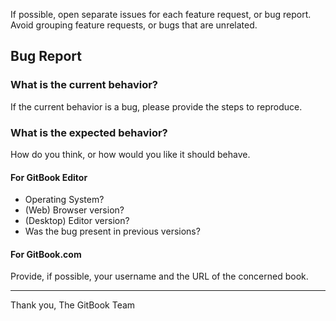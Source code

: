 If possible, open separate issues for each feature request, or bug report. Avoid grouping feature requests, or bugs that are unrelated.

## Bug Report

### What is the current behavior?

If the current behavior is a bug, please provide the steps to reproduce.

### What is the expected behavior?

How do you think, or how would you like it should behave.

#### For GitBook Editor

- Operating System?
- (Web) Browser version?
- (Desktop) Editor version?
- Was the bug present in previous versions?

#### For GitBook.com

Provide, if possible, your username and the URL of the concerned book.

----

Thank you,
The GitBook Team
